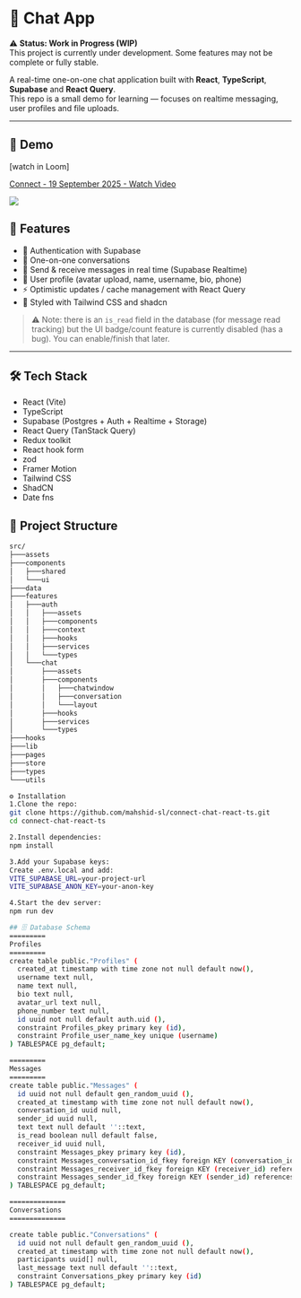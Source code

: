 # 💬 Chat App

⚠️ **Status: Work in Progress (WIP)**  
This project is currently under development. Some features may not be complete or fully stable.

A real-time one-on-one chat application built with **React**, **TypeScript**, **Supabase** and **React Query**.  
This repo is a small demo for learning — focuses on realtime messaging, user profiles and file uploads.

---
## 🎥 Demo
[watch in Loom]<div>
    <a href="https://www.loom.com/share/06b9c14540b94b48beb27c5190fe1259">
      <p>Connect - 19 September 2025 - Watch Video</p>
    </a>
    <a href="https://www.loom.com/share/06b9c14540b94b48beb27c5190fe1259">
      <img style="max-width:300px;" src="https://cdn.loom.com/sessions/thumbnails/06b9c14540b94b48beb27c5190fe1259-777a7cb15c8aef36-full-play.gif">
    </a>
  </div>


## 🚀 Features

- 🔐 Authentication with Supabase
- 💬 One-on-one conversations
- 📩 Send & receive messages in real time (Supabase Realtime)
- 👤 User profile (avatar upload, name, username, bio, phone)
- ⚡ Optimistic updates / cache management with React Query
- 🎨 Styled with Tailwind CSS and shadcn

> ⚠️ Note: there is an `is_read` field in the database (for message read tracking) but the UI badge/count feature is currently disabled (has a bug). You can enable/finish that later.

---

## 🛠 Tech Stack

- React (Vite)
- TypeScript
- Supabase (Postgres + Auth + Realtime + Storage)
- React Query (TanStack Query)
- Redux toolkit
- React hook form
- zod
- Framer Motion
- Tailwind CSS
- ShadCN
- Date fns

## 📂 Project Structure

```bash
src/
├───assets
├───components
│   ├───shared
│   └───ui
├───data
├───features
│   ├───auth
│   │   ├───assets
│   │   ├───components
│   │   ├───context
│   │   ├───hooks
│   │   ├───services
│   │   └───types
│   └───chat
│       ├───assets
│       ├───components
│       │   ├───chatwindow
│       │   ├───conversation
│       │   └───layout
│       ├───hooks
│       ├───services
│       └───types
├───hooks
├───lib
├───pages
├───store
├───types
└───utils

⚙️ Installation
1.Clone the repo:
git clone https://github.com/mahshid-sl/connect-chat-react-ts.git
cd connect-chat-react-ts

2.Install dependencies:
npm install

3.Add your Supabase keys:
Create .env.local and add:
VITE_SUPABASE_URL=your-project-url
VITE_SUPABASE_ANON_KEY=your-anon-key

4.Start the dev server:
npm run dev

## 🗄️ Database Schema
=========
Profiles
=========
create table public."Profiles" (
  created_at timestamp with time zone not null default now(),
  username text null,
  name text null,
  bio text null,
  avatar_url text null,
  phone_number text null,
  id uuid not null default auth.uid (),
  constraint Profiles_pkey primary key (id),
  constraint Profile_user_name_key unique (username)
) TABLESPACE pg_default;

=========
Messages
=========
create table public."Messages" (
  id uuid not null default gen_random_uuid (),
  created_at timestamp with time zone not null default now(),
  conversation_id uuid null,
  sender_id uuid null,
  text text null default ''::text,
  is_read boolean null default false,
  receiver_id uuid null,
  constraint Messages_pkey primary key (id),
  constraint Messages_conversation_id_fkey foreign KEY (conversation_id) references "Conversations" (id),
  constraint Messages_receiver_id_fkey foreign KEY (receiver_id) references "Profiles" (id),
  constraint Messages_sender_id_fkey foreign KEY (sender_id) references "Profiles" (id)
) TABLESPACE pg_default;

==============
Conversations
==============

create table public."Conversations" (
  id uuid not null default gen_random_uuid (),
  created_at timestamp with time zone not null default now(),
  participants uuid[] null,
  last_message text null default ''::text,
  constraint Conversations_pkey primary key (id)
) TABLESPACE pg_default;





